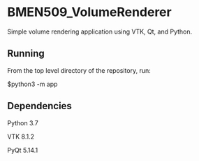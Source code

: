 # BMEN509_VolumeRenderer
Simple volume rendering application using VTK, Qt, and Python.

## Running
From the top level directory of the repository, run:

$python3 -m app

## Dependencies
Python 3.7

VTK 8.1.2

PyQt 5.14.1

